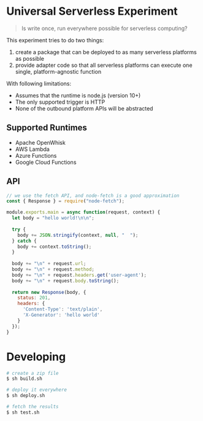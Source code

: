 # Universal Serverless Experiment

> Is write once, run everywhere possible for serverless computing?

This experiment tries to do two things:

1. create a package that can be deployed to as many serverless platforms as possible
2. provide adapter code so that all serverless platforms can execute one single, platform-agnostic function

With following limitations:

- Assumes that the runtime is node.js (version 10+)
- The only supported trigger is HTTP
- None of the outbound platform APIs will be abstracted

## Supported Runtimes

- Apache OpenWhisk
- AWS Lambda
- Azure Functions
- Google Cloud Functions

## API

```javascript
// we use the fetch API, and node-fetch is a good approximation
const { Response } = require("node-fetch");

module.exports.main = async function(request, context) {
  let body = "hello world!\n\n";
  
  try {
    body += JSON.stringify(context, null, "  ");
  } catch {
    body += context.toString();
  }
  
  body += "\n" + request.url;
  body += "\n" + request.method;
  body += "\n" + request.headers.get('user-agent');
  body += "\n" + request.body.toString();
  
  return new Response(body, {
    status: 201,
    headers: {
      'Content-Type': 'text/plain',
      'X-Generator': 'hello world'
    }
  });
}
```

# Developing

```bash
# create a zip file
$ sh build.sh

# deploy it everywhere
$ sh deploy.sh

# fetch the results
$ sh test.sh
```
